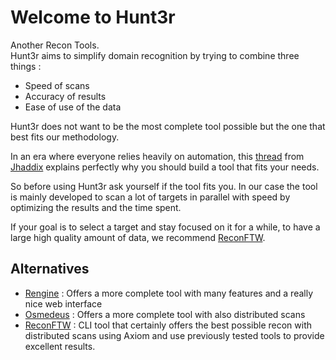 # Welcome to Hunt3r

Another Recon Tools.  
Hunt3r aims to simplify domain recognition by trying to combine three things :

  - Speed of scans 
  - Accuracy of results
  - Ease of use of the data

Hunt3r does not want to be the most complete tool possible but the one that best fits our methodology.

In an era where everyone relies heavily on automation, this [thread](https://twitter.com/Jhaddix/status/1522342441210187776)
from [Jhaddix](https://twitter.com/Jhaddix) explains perfectly why you should build a tool that fits your needs.

So before using Hunt3r ask yourself if the tool fits you. In our case the tool is mainly developed to scan a lot 
of targets in parallel with speed by optimizing the results and the time spent.

If your goal is to select a target and stay focused on it for a while, to have a large high quality amount of data, 
we recommend [ReconFTW](https://github.com/six2dez/reconftw).

## Alternatives

  - [Rengine](https://github.com/yogeshojha/rengine) : Offers a more complete tool with many features and a really nice web interface
  - [Osmedeus](https://github.com/osmedeus/osmedeus-base) : Offers a more complete tool with also distributed scans
  - [ReconFTW](https://github.com/six2dez/reconftw) : CLI tool that certainly offers the best possible recon with 
    distributed scans using Axiom and use previously tested tools to provide excellent results.